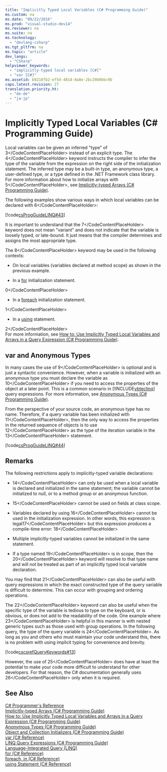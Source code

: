 ```yaml
---
title: "Implicitly Typed Local Variables (C# Programming Guide)"
ms.custom: na
ms.date: "09/22/2016"
ms.prod: "visual-studio-dev14"
ms.reviewer: na
ms.suite: na
ms.technology: 
  - "devlang-csharp"
ms.tgt_pltfrm: na
ms.topic: "article"
dev_langs: 
  - "CSharp"
helpviewer_keywords: 
  - "implicitly-typed local variables [C#]"
  - "var [C#]"
ms.assetid: b9218fb2-ef5d-4814-8a8e-2bc29b0bbc9b
caps.latest.revision: 27
translation.priority.ht: 
  - "de-de"
  - "ja-jp"
---
```

# Implicitly Typed Local Variables (C# Programming Guide)
Local variables can be given an inferred "type" of <CodeContentPlaceHolder>3\</CodeContentPlaceHolder> instead of an explicit type. The <CodeContentPlaceHolder>4\</CodeContentPlaceHolder> keyword instructs the compiler to infer the type of the variable from the expression on the right side of the initialization statement. The inferred type may be a built-in type, an anonymous type, a user-defined type, or a type defined in the .NET Framework class library. For more information about how to initialize arrays with <CodeContentPlaceHolder>5\</CodeContentPlaceHolder>, see [Implicitly-typed Arrays (C# Programming Guide)](../vs140/implicitly-typed-arrays--csharp-programming-guide-.md).  
  
 The following examples show various ways in which local variables can be declared with <CodeContentPlaceHolder>6\</CodeContentPlaceHolder>:  
  
 [!code[csProgGuideLINQ#43](../vs140/codesnippet/CSharp/implicitly-typed-local-variables--csharp-programming-guide-_1.cs)]  
  
 It is important to understand that the <CodeContentPlaceHolder>7\</CodeContentPlaceHolder> keyword does not mean "variant" and does not indicate that the variable is loosely typed, or late-bound. It just means that the compiler determines and assigns the most appropriate type.  
  
 The <CodeContentPlaceHolder>8\</CodeContentPlaceHolder> keyword may be used in the following contexts:  
  
-   On local variables (variables declared at method scope) as shown in the previous example.  
  
-   In a [for](../vs140/for--csharp-reference-.md) initialization statement.  
  
<CodeContentPlaceHolder>0\</CodeContentPlaceHolder>  
-   In a [foreach](../vs140/foreach--in--csharp-reference-.md) initialization statement.  
  
<CodeContentPlaceHolder>1\</CodeContentPlaceHolder>  
-   In a [using](../vs140/using-statement--csharp-reference-.md) statement.  
  
<CodeContentPlaceHolder>2\</CodeContentPlaceHolder>  
 For more information, see [How to: Use Implicitly Typed Local Variables and Arrays in a Query Expression (C# Programming Guide)](../vs140/6b7354d2-af79-427a-b6a8-f74eb8fd0b91.md).  
  
## var and Anonymous Types  
 In many cases the use of <CodeContentPlaceHolder>9\</CodeContentPlaceHolder> is optional and is just a syntactic convenience. However, when a variable is initialized with an anonymous type you must declare the variable as <CodeContentPlaceHolder>10\</CodeContentPlaceHolder> if you need to access the properties of the object at a later point. This is a common scenario in [!INCLUDE[vbteclinq](../vs140/includes/vbteclinq_md.md)] query expressions. For more information, see [Anonymous Types (C# Programming Guide)](../vs140/anonymous-types--csharp-programming-guide-.md).  
  
 From the perspective of your source code, an anonymous type has no name. Therefore, if a query variable has been initialized with <CodeContentPlaceHolder>11\</CodeContentPlaceHolder>, then the only way to access the properties in the returned sequence of objects is to use <CodeContentPlaceHolder>12\</CodeContentPlaceHolder> as the type of the iteration variable in the <CodeContentPlaceHolder>13\</CodeContentPlaceHolder> statement.  
  
 [!code[csProgGuideLINQ#44](../vs140/codesnippet/CSharp/implicitly-typed-local-variables--csharp-programming-guide-_2.cs)]  
  
## Remarks  
 The following restrictions apply to implicitly-typed variable declarations:  
  
-   <CodeContentPlaceHolder>14\</CodeContentPlaceHolder> can only be used when a local variable is declared and initialized in the same statement; the variable cannot be initialized to null, or to a method group or an anonymous function.  
  
-   <CodeContentPlaceHolder>15\</CodeContentPlaceHolder> cannot be used on fields at class scope.  
  
-   Variables declared by using <CodeContentPlaceHolder>16\</CodeContentPlaceHolder> cannot be used in the initialization expression. In other words, this expression is legal<CodeContentPlaceHolder>17\</CodeContentPlaceHolder> but this expression produces a compile-time error: <CodeContentPlaceHolder>18\</CodeContentPlaceHolder>  
  
-   Multiple implicitly-typed variables cannot be initialized in the same statement.  
  
-   If a type named <CodeContentPlaceHolder>19\</CodeContentPlaceHolder> is in scope, then the <CodeContentPlaceHolder>20\</CodeContentPlaceHolder> keyword will resolve to that type name and will not be treated as part of an implicitly typed local variable declaration.  
  
 You may find that <CodeContentPlaceHolder>21\</CodeContentPlaceHolder> can also be useful with query expressions in which the exact constructed type of the query variable is difficult to determine. This can occur with grouping and ordering operations.  
  
 The <CodeContentPlaceHolder>22\</CodeContentPlaceHolder> keyword can also be useful when the specific type of the variable is tedious to type on the keyboard, or is obvious, or does not add to the readability of the code. One example where <CodeContentPlaceHolder>23\</CodeContentPlaceHolder> is helpful in this manner is with nested generic types such as those used with group operations. In the following query, the type of the query variable is <CodeContentPlaceHolder>24\</CodeContentPlaceHolder>. As long as you and others who must maintain your code understand this, there is no problem with using implicit typing for convenience and brevity.  
  
 [!code[cscsrefQueryKeywords#13](../vs140/codesnippet/CSharp/implicitly-typed-local-variables--csharp-programming-guide-_3.cs)]  
  
 However, the use of <CodeContentPlaceHolder>25\</CodeContentPlaceHolder> does have at least the potential to make your code more difficult to understand for other developers. For that reason, the C# documentation generally uses <CodeContentPlaceHolder>26\</CodeContentPlaceHolder> only when it is required.  
  
## See Also  
 [C# Programmer's Reference](../vs140/csharp-reference.md)   
 [Implicitly-typed Arrays (C# Programming Guide)](../vs140/implicitly-typed-arrays--csharp-programming-guide-.md)   
 [How to: Use Implicitly Typed Local Variables and Arrays in a Query Expression (C# Programming Guide)](../vs140/6b7354d2-af79-427a-b6a8-f74eb8fd0b91.md)   
 [Anonymous Types (C# Programming Guide)](../vs140/anonymous-types--csharp-programming-guide-.md)   
 [Object and Collection Initializers (C# Programming Guide)](../vs140/object-and-collection-initializers--csharp-programming-guide-.md)   
 [var (C# Reference)](../vs140/var--csharp-reference-.md)   
 [LINQ Query Expressions (C# Programming Guide)](../vs140/linq-query-expressions--csharp-programming-guide-.md)   
 [Language-Integrated Query (LINQ)](../vs140/linq--language-integrated-query-.md)   
 [for (C# Reference)](../vs140/for--csharp-reference-.md)   
 [foreach, in (C# Reference)](../vs140/foreach--in--csharp-reference-.md)   
 [using Statement (C# Reference)](../vs140/using-statement--csharp-reference-.md)
